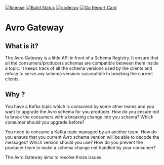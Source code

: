 [![license](http://img.shields.io/badge/license-Apache%20v2-orange.svg)](https://raw.githubusercontent.com/Peltoche/oaichecker/master/LICENSE)
[![Build Status](https://travis-ci.org/Peltoche/avro-gateway.svg?branch=master)](https://travis-ci.org/Peltoche/avro-gateway)
[![codecov](https://codecov.io/gh/Peltoche/avro-gateway/branch/master/graph/badge.svg)](https://codecov.io/gh/Peltoche/avro-gateway)
[![Go Report Card](https://goreportcard.com/badge/github.com/Peltoche/avro-gateway)](https://goreportcard.com/report/github.com/Peltoche/avro-gateway)

# Avro Gateway

## What is it?

The Avro Gateway is a little API in front of a Schema Registry. It ensure that
all the consumers/producers schemas are compatible between them inside a topic.
It keeps track of all the schema versions used by the clients and refuse to serve
any schema versions susceptible to breaking the current clients.

## Why ?

You have a Kafka topic which is consumed by some other teams and you want to
upgrade the Avro schema for you producer. How do you ensure not to break the
consumers with a breaking change into you schema? Which consumer should you
upgrade before?

You need to consume a Kafka topic managed by an another team. How do you ensure
that you current Avro schema version will be able to decode the messages? Which
version should you use? How do you prevent the producer team to make a schema
change not handled by your consumer?


The Avro Gateway aims to resolve those issues.
